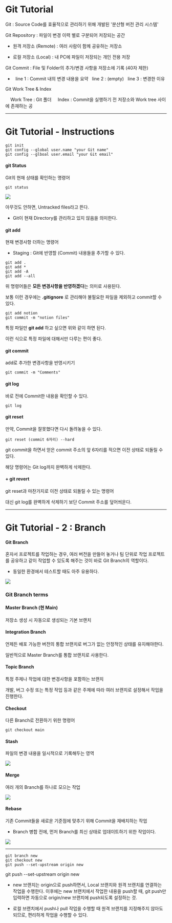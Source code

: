 # Git Tutorial

Git : Source Code를 효율적으로 관리하기 위해 개발된 '분산형 버전 관리 시스템'

Git Repository : 파일이 변경 이력 별로 구분되어 저장되는 공간

- 원격 저장소 (Remote) : 여러 사람이 함께 공유하는 저장소

- 로컬 저장소 (Local) : 내 PC에 파일이 저장되는 개인 전용 저장

Git Commit : File 및 Folder의 추가/변경 사항을 저장소에 기록 (40자 제한)

-   line 1 : Commit 내의 변경 내용을 요약
    line 2 : (empty)
    line 3 : 변경한 이유

Git Work Tree & Index

    Work Tree : Git 폴더
    Index : Commit을 실행하기 전 저장소와 Work tree 사이에 존재하는 공

---

# Git Tutorial - Instructions

```shell
git init
git config --global user.name "your Git name"
git config --glboal user.email "your Git email"
```

#### git Status

Git의 현재 상태를 확인하는 명령어

```shell
git status
```

![](https://blog.kakaocdn.net/dn/cTNfr2/btqEYIs19Qx/sklViepURgWAeGqC5UcRw0/img.png)

아무것도 안하면, Untracked files라고 뜬다.

- Git이 현재 Directory를 관리하고 있지 않음을 의미한다.

#### git add

현재 변경사항 더하는 명령어

- Staging : Git에 반영할 (Commit) 내용들을 추가할 수 있다.

```shell
git add .
git add *
git add -A
git add --all
```

위 명령어들은 **모든 변경사항을 반영하겠다**는 의미로 사용된다.

보통 이런 경우에는 **.gitignore** 로 관리해야 불필요한 파일을 제외하고 commit할 수 있다.

```shell
git add notion
git commit -m "notion files"
```

특정 파일만 **git add** 하고 싶으면 위와 같이 하면 된다.

이런 식으로 특정 파일에 대해서만 다루는 편이 좋다.

#### git commit

add로 추가한 변경사항을 반영시키기

```shell
git commit -m "Comments"
```

#### git log

바로 전에 Commit한 내용을 확인할 수 있다.

```shell
git log
```

#### git reset

만약, Commit을 잘못했다면 다시 돌려놓을 수 있다.

```shell
git reset (commit 6자리) --hard
```

git commit을 하면서 얻은 commit 주소의 앞 6자리를 적으면 이전 상태로 되돌릴 수 있다.

해당 명령어는 Git log까지 완벽하게 삭제한다.

#### + git revert

git reset과 마찬가지로 이전 상태로 되돌릴 수 있는 명령어

대신 git log를 완벽하게 삭제하기 보단 Commit 주소를 덮어씌운다.

---

# Git Tutorial - 2 : Branch

#### Git Branch

혼자서 프로젝트를 작업하는 경우, 여러 버전을 만들어 놓거나 팀 단위로 작업 프로젝트를 공유하고 같이 작업할 수 있도록 해주는 것이 바로 Git Branch의 역할이다.

- 동일한 환경에서 테스트할 때도 아주 유용하다.

![](https://blog.kakaocdn.net/dn/VZxKR/btqE1rMmUKd/i8xd4YeV5iWQ1Bveykx2nK/img.png)

### Git Branch terms

#### Master Branch (현 Main)

저장소 생성 시 자동으로 생성되는 기본 브랜치



#### Integration Branch

언제든 배포 가능한 버전의 통합 브랜치로 버그가 없는 안정적인 상태를 유지해야한다.

일반적으로 Master Branch를 통합 브랜치로 사용한다.



#### Topic Branch

특정 주제나 작업에 대한 변경사항을 포함하는 브랜치

개발, 버그 수정 또는 특정 작업 등과 같은 주제에 따라 여러 브랜치로 설정해서 작업을 진행한다.





#### Checkout

다른 Branch로 전환하기 위한 명령어

```shell
git checkout main
```

#### Stash

파일의 변경 내용을 일시적으로 기록해두는 영역

![](https://blog.kakaocdn.net/dn/nbpox/btqE32YvtGl/MeIHnzh22Mzv3YLF2Bzkr1/img.png)

#### Merge

여러 개의 Branch를 하나로 모으는 작업

![](https://blog.kakaocdn.net/dn/cqG9Da/btqE3dzejyP/1OjbDuS9OBf0rODJfMZbgk/img.png)

#### Rebase

기존 Commit들을 새로운 기준점에 맞추기 위해 Commit을 재배치하는 작업

- Branch 병합 전에, 먼저  Branch를 최신 상태로 업데이트하기 위한 작업이다.

![](https://blog.kakaocdn.net/dn/o6e5u/btqE009lxt4/ok6gqiMUtNf4ikqrFyPT10/img.png)



---

```shell
git branch new
git checkout new
git push --set-upstream origin new
```





git push --set-upstream origin new 

- new 브랜치는 origin으로 push하면서, Local 브랜치와 원격 브랜치를 연결하는 작업을 수행한다.
  이후에는 new 브랜치에서 작업한 내용을 push할 때, git push만 입력하면 자동으로 origin/new 브랜치에 push되도록 설정하는 것.

- 로컬 브랜치에서 push나 pull 작업을 수행할 때 원격 브랜치를 지정해주지 않아도 되므로, 편리하게 작업을 수행할 수 있다.



















